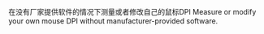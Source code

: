 在没有厂家提供软件的情况下测量或者修改自己的鼠标DPI
Measure or modify your own mouse DPI without manufacturer-provided software.